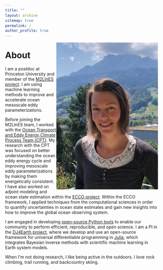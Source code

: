 ```yaml
---
title: ""
layout: archive
sitemap: true
permalink: /
author_profile: true
---
```


<img src="/assets/images/NoraLoose.JPG" width="335px" alt="Nora Loose" align="right" padding="30px" />

# About

I am a postdoc at Princeton University and member of the [M2LInES project](https://m2lines.github.io/). I am using machine learning methods to improve and accelerate ocean mesoscale eddy parameterizations.

Before joining the M2LInES team, I worked with the [Ocean Transport and Eddy Energy Climate Process Team (CPT)](https://ocean-eddy-cpt.github.io/). My research with the CPT was focused on better understanding the ocean eddy energy cycle and improving mesoscale eddy parameterizations by making them energetically consistent.
I have also worked on adjoint modeling and ocean state estimation within the [ECCO project](https://ecco-group.org/). Within the ECCO framework, I applied techniques from the computational sciences in order to quantify uncertainties in ocean state estimates and gain new insights into how to improve the global ocean observing system. 

I am engaged in developing [open-source Python tools](https://gcm-filters.readthedocs.io/en/latest/) to enable our community to perform efficient, reproducible, and open science. 
I am a PI in the [DJ4Earth project](https://dj4earth.github.io/), where we develop and use an open-source framework for universal differentiable programming in [Julia](https://julialang.org/), which integrates Bayesian inverse methods with scientific machine learning in Earth system models.

When I'm not doing research, I like being active in the outdoors. I love rock climbing, trail running, and backcountry skiing.

